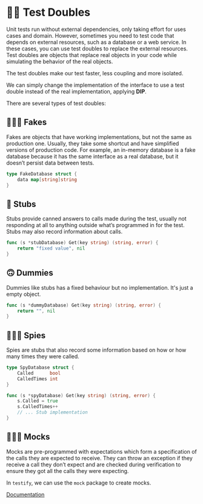 # 👯‍♀️ Test Doubles

Unit tests run without external dependencies, only taking effort for uses cases and domain. However, sometimes you need to test code that depends on external resources, such as a database or a web service. In these cases, you can use test doubles to replace the external resources. Test doubles are objects that replace real objects in your code while simulating the behavior of the real objects.

The test doubles make our test faster, less coupling and more isolated.

We can simply change the implementation of the interface to use a test double instead of the real implementation, applying __DIP__.

There are several types of test doubles:

## 🧙🏻‍♀️ Fakes

Fakes are objects that have working implementations, but not the same as production one. Usually, they take some shortcut and have simplified versions of production code. For example, an in-memory database is a fake database because it has the same interface as a real database, but it doesn’t persist data between tests.

```go
type FakeDatabase struct {
    data map[string]string
}
```

## 🚬 Stubs

Stubs provide canned answers to calls made during the test, usually not responding at all to anything outside what’s programmed in for the test. Stubs may also record information about calls.

```go
func (s *stubDatabase) Get(key string) (string, error) {
    return "fixed value", nil
}
```

## 🙃 Dummies

Dummies like stubs has a fixed behaviour but no implementation. It's just a empty object.

```go
func (s *dummyDatabase) Get(key string) (string, error) {
    return "", nil
}
```

## 🕵🏻‍♀️ Spies

Spies are stubs that also record some information based on how or how many times they were called.

```go
type SpyDatabase struct {
    Called      bool
    CalledTimes int
}

func (s *spyDatabase) Get(key string) (string, error) {
    s.Called = true
    s.CalledTimes++	
	// ... Stub implementation
}
```

## 🧑🏻‍🔬 Mocks

Mocks are pre-programmed with expectations which form a specification of the calls they are expected to receive. They can throw an exception if they receive a call they don’t expect and are checked during verification to ensure they got all the calls they were expecting.

In `testify`, we can use the `mock` package to create mocks.

[Documentation](https://pkg.go.dev/github.com/stretchr/testify/mock)